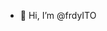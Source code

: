 - 👋 Hi, I’m @frdyITO

<!---
frdyITO/frdyITO is a ✨ special ✨ repository because its `README.md` (this file) appears on your GitHub profile.
You can click the Preview link to take a look at your changes.
--->
